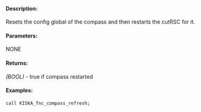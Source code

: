 #### Description:
Resets the config global of the compass and then restarts the cutRSC for it.

#### Parameters:
NONE

#### Returns:
*(BOOL)* - true if compass restarted

#### Examples:
```sqf
call KISKA_fnc_compass_refresh;
```

